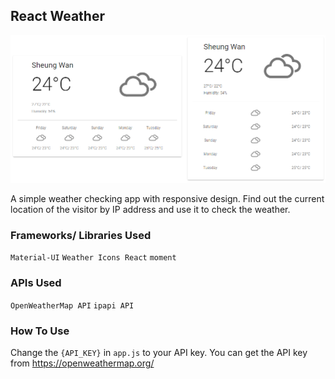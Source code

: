 ## React Weather

![preview](https://raw.githubusercontent.com/kkppyau/react-weather/master/img/preview.png)

A simple weather checking app with responsive design. Find out the current location of the visitor by IP address and use it to check the weather.

### Frameworks/ Libraries Used

`Material-UI` `Weather Icons React` `moment`

### APIs Used

`OpenWeatherMap API` `ipapi API`

### How To Use

Change the `{API_KEY}` in `app.js` to your API key. You can get the API key from https://openweathermap.org/
